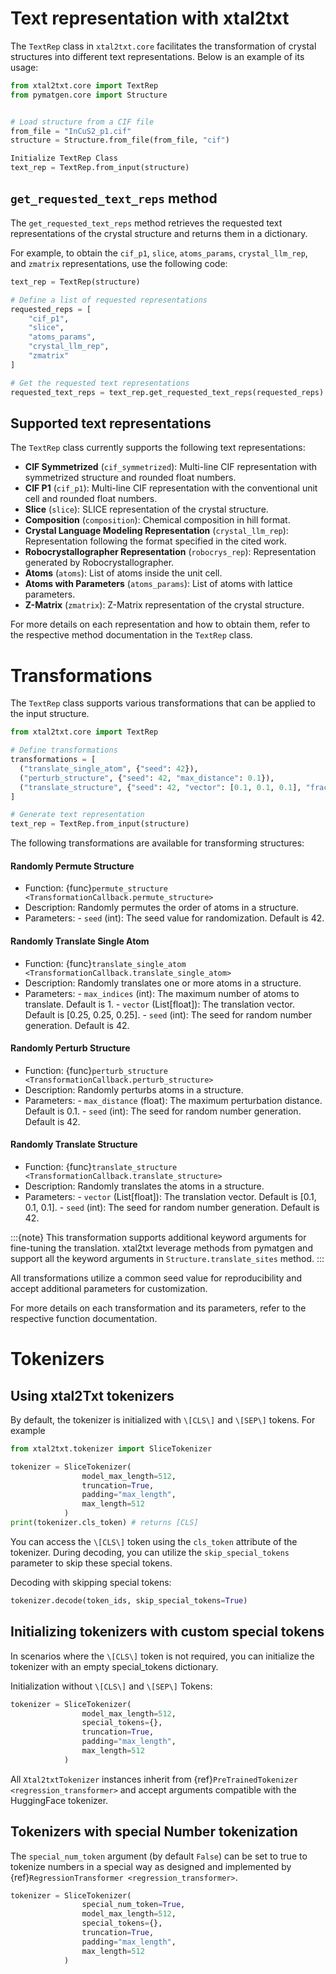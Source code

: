# Text representation with xtal2txt

The `TextRep` class in `xtal2txt.core` facilitates the transformation of crystal structures into different text representations.
Below is an example of its usage:

```python
from xtal2txt.core import TextRep
from pymatgen.core import Structure


# Load structure from a CIF file
from_file = "InCuS2_p1.cif"
structure = Structure.from_file(from_file, "cif")

Initialize TextRep Class
text_rep = TextRep.from_input(structure)
```

## `get_requested_text_reps` method

The `get_requested_text_reps` method retrieves the requested text representations of the crystal structure and returns them in a dictionary.

For example, to obtain the `cif_p1`, `slice`, `atoms_params`, `crystal_llm_rep`, and `zmatrix` representations, use the following code:

```python
text_rep = TextRep(structure)

# Define a list of requested representations
requested_reps = [
    "cif_p1",
    "slice",
    "atoms_params",
    "crystal_llm_rep",
    "zmatrix"
]

# Get the requested text representations
requested_text_reps = text_rep.get_requested_text_reps(requested_reps)
```

## Supported text representations

The `TextRep` class currently supports the following text representations:

- **CIF Symmetrized** (`cif_symmetrized`): Multi-line CIF representation with symmetrized structure and rounded float numbers.
- **CIF P1** (`cif_p1`): Multi-line CIF representation with the conventional unit cell and rounded float numbers.
- **Slice** (`slice`): SLICE representation of the crystal structure.
- **Composition** (`composition`): Chemical composition in hill format.
- **Crystal Language Modeling Representation** (`crystal_llm_rep`): Representation following the format specified in the cited work.
- **Robocrystallographer Representation** (`robocrys_rep`): Representation generated by Robocrystallographer.
- **Atoms** (`atoms`): List of atoms inside the unit cell.
- **Atoms with Parameters** (`atoms_params`): List of atoms with lattice parameters.
- **Z-Matrix** (`zmatrix`): Z-Matrix representation of the crystal structure.

For more details on each representation and how to obtain them, refer to the respective method documentation in the `TextRep` class.

# Transformations

The `TextRep` class supports various transformations that can be applied to the input structure.


```python
from xtal2txt.core import TextRep

# Define transformations
transformations = [
  ("translate_single_atom", {"seed": 42}),
  ("perturb_structure", {"seed": 42, "max_distance": 0.1}),
  ("translate_structure", {"seed": 42, "vector": [0.1, 0.1, 0.1], "frac_coords": True})
]

# Generate text representation
text_rep = TextRep.from_input(structure)
```

The following transformations are available for transforming structures:

#### Randomly Permute Structure

- Function: {func}`permute_structure <TransformationCallback.permute_structure>`
- Description: Randomly permutes the order of atoms in a structure.
- Parameters:
  \- `seed` (int): The seed value for randomization. Default is 42.

#### Randomly Translate Single Atom
- Function: {func}`translate_single_atom <TransformationCallback.translate_single_atom>`
- Description: Randomly translates one or more atoms in a structure.
- Parameters:
  \- `max_indices` (int): The maximum number of atoms to translate. Default is 1.
  \- `vector` (List\[float\]): The translation vector. Default is \[0.25, 0.25, 0.25\].
  \- `seed` (int): The seed for random number generation. Default is 42.

#### Randomly Perturb Structure

- Function: {func}`perturb_structure <TransformationCallback.perturb_structure>`
- Description: Randomly perturbs atoms in a structure.
- Parameters:
 \- `max_distance` (float): The maximum perturbation distance. Default is 0.1.
 \- `seed` (int): The seed for random number generation. Default is 42.

#### Randomly Translate Structure

- Function: {func}`translate_structure <TransformationCallback.translate_structure>`
- Description: Randomly translates the atoms in a structure.
- Parameters:
 \- `vector` (List\[float\]): The translation vector. Default is \[0.1, 0.1, 0.1\].
 \- `seed` (int): The seed for random number generation. Default is 42.

 :::{note}
 This transformation supports additional keyword arguments for fine-tuning the translation.
 xtal2txt leverage methods from pymatgen and support all the keyword arguments in `Structure.translate_sites` method.
 :::

All transformations utilize a common seed value for reproducibility and accept additional parameters for customization.

For more details on each transformation and its parameters, refer to the respective function documentation.

# Tokenizers

## Using xtal2Txt tokenizers

By default, the tokenizer is initialized with `\[CLS\]` and `\[SEP\]` tokens.
For example

```python
from xtal2txt.tokenizer import SliceTokenizer

tokenizer = SliceTokenizer(
                model_max_length=512,
                truncation=True,
                padding="max_length",
                max_length=512
            )
print(tokenizer.cls_token) # returns [CLS]
```

You can access the `\[CLS\]` token using the `cls_token` attribute of the tokenizer. During decoding, you can utilize the `skip_special_tokens` parameter to skip these special tokens.

Decoding with skipping special tokens:

```python
tokenizer.decode(token_ids, skip_special_tokens=True)
```

## Initializing tokenizers with custom special tokens

In scenarios where the `\[CLS\]` token is not required, you can initialize the tokenizer with an empty special_tokens dictionary.

Initialization without `\[CLS\]` and `\[SEP\]` Tokens:

```python
tokenizer = SliceTokenizer(
                model_max_length=512,
                special_tokens={},
                truncation=True,
                padding="max_length",
                max_length=512
            )
```

All `Xtal2txtTokenizer` instances inherit from {ref}`PreTrainedTokenizer <regression_transformer>` and accept arguments compatible with the HuggingFace tokenizer.

## Tokenizers with special Number tokenization

The `special_num_token` argument (by default `False`) can be set to true to tokenize numbers in a special way as designed and implemented by {ref}`RegressionTransformer <regression_transformer>`.

```python
tokenizer = SliceTokenizer(
                special_num_token=True,
                model_max_length=512,
                special_tokens={},
                truncation=True,
                padding="max_length",
                max_length=512
            )
```